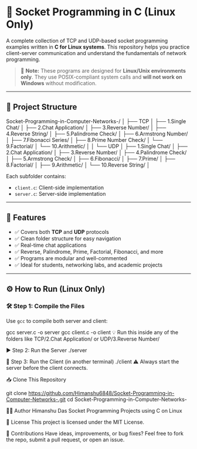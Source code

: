 # 🔌 Socket Programming in C (Linux Only) 

A complete collection of TCP and UDP-based socket programming examples written in **C for Linux systems**. This repository helps you practice client-server communication and understand the fundamentals of network programming.

> 🐧 **Note:** These programs are designed for **Linux/Unix environments only**. They use POSIX-compliant system calls and **will not work on Windows** without modification.
 
---

## 📁 Project Structure

Socket-Programming-in-Computer-Networks-/
│
├── TCP
│ ├── 1.Single Chat/
│ ├── 2.Chat Application/
│ ├── 3.Reverse Number/
│ ├── 4.Reverse String/
│ ├── 5.Palindrome Check/
│ ├── 6.Armstrong Number/
│ ├── 7.Fibonacci Series/
│ ├── 8.Prime Number Check/
│ └── 9.Factorial/
│ └── 10.Arithmetic/
│
│
└── UDP
│ ├── 1.Single Chat/
│ ├── 2.Chat Application/
│ ├── 3.Reverse Number/
│ ├── 4.Palindrome Check/
│ ├── 5.Armstrong Check/
│ ├── 6.Fibonacci/
│ ├── 7.Prime/
│ ├── 8.Factorial/
│ ├── 9.Arithmetic/
│ └── 10.Reverse String/
│

Each subfolder contains:
- `client.c`: Client-side implementation
- `server.c`: Server-side implementation

---

## 🧪 Features

- ✅ Covers both **TCP** and **UDP** protocols
- ✅ Clean folder structure for easy navigation
- ✅ Real-time chat applications
- ✅ Reverse, Palindrome, Prime, Factorial, Fibonacci, and more
- ✅ Programs are modular and well-commented
- ✅ Ideal for students, networking labs, and academic projects

---

## ⚙️ How to Run (Linux Only)

### 🛠 Step 1: Compile the Files
Use `gcc` to compile both server and client:

gcc server.c -o server
gcc client.c -o client
💡 Run this inside any of the folders like TCP/2.Chat Application/ or UDP/3.Reverse Number/

▶️ Step 2: Run the Server
./server

💬 Step 3: Run the Client (in another terminal)
./client
⚠️ Always start the server before the client connects.

📥 Clone This Repository

git clone https://github.com/Himanshu6848/Socket-Programming-in-Computer-Networks-.git
cd Socket-Programming-in-Computer-Networks-

🧑‍💻 Author
Himanshu Das
Socket Programming Projects using C on Linux

📜 License
This project is licensed under the MIT License.

💬 Contributions
Have ideas, improvements, or bug fixes?
Feel free to fork the repo, submit a pull request, or open an issue.
